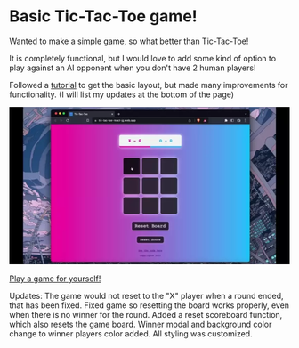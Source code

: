 # Basic Tic-Tac-Toe game!

Wanted to make a simple game, so what better than Tic-Tac-Toe!

It is completely functional, but I would love to add some kind of option to play against an AI opponent when you don't have 2 human players!

Followed a [tutorial](https://www.youtube.com/watch?v=c8dXnuVwmA8) to get the basic layout, but made many improvements for functionality. (I will list my updates at the bottom of the page)

![image](./public/tictactoe-vid.webp)

[Play a game for yourself!](https://tic-tac-toe-react-jg.web.app)

Updates: The game would not reset to the "X" player when a round ended, that has been fixed. Fixed game so resetting the board works properly, even when there is no winner for the round. Added a reset scoreboard function, which also resets the game board. Winner modal and background color change to winner players color added. All styling was customized.
